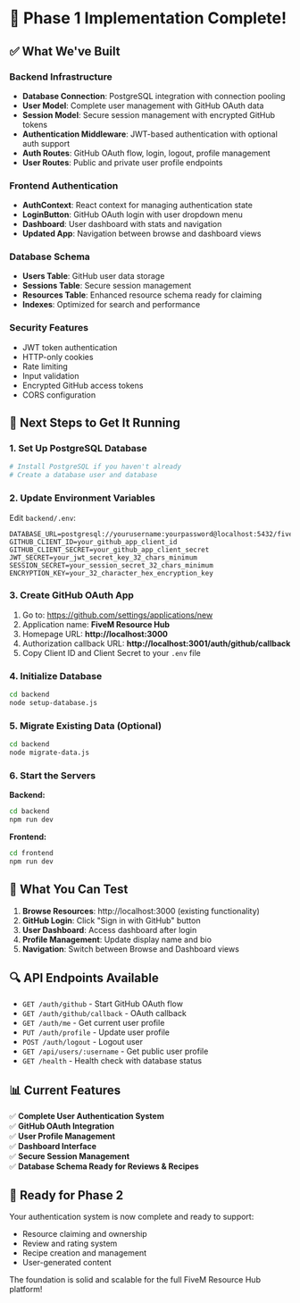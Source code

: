 # 🎉 Phase 1 Implementation Complete!

## ✅ What We've Built

### Backend Infrastructure
- **Database Connection**: PostgreSQL integration with connection pooling
- **User Model**: Complete user management with GitHub OAuth data
- **Session Model**: Secure session management with encrypted GitHub tokens
- **Authentication Middleware**: JWT-based authentication with optional auth support
- **Auth Routes**: GitHub OAuth flow, login, logout, profile management
- **User Routes**: Public and private user profile endpoints

### Frontend Authentication
- **AuthContext**: React context for managing authentication state
- **LoginButton**: GitHub OAuth login with user dropdown menu
- **Dashboard**: User dashboard with stats and navigation
- **Updated App**: Navigation between browse and dashboard views

### Database Schema
- **Users Table**: GitHub user data storage
- **Sessions Table**: Secure session management
- **Resources Table**: Enhanced resource schema ready for claiming
- **Indexes**: Optimized for search and performance

### Security Features
- JWT token authentication
- HTTP-only cookies
- Rate limiting
- Input validation
- Encrypted GitHub access tokens
- CORS configuration

## 🔧 Next Steps to Get It Running

### 1. Set Up PostgreSQL Database
```bash
# Install PostgreSQL if you haven't already
# Create a database user and database
```

### 2. Update Environment Variables
Edit `backend/.env`:
```env
DATABASE_URL=postgresql://yourusername:yourpassword@localhost:5432/fivem_resource_hub
GITHUB_CLIENT_ID=your_github_app_client_id
GITHUB_CLIENT_SECRET=your_github_app_client_secret
JWT_SECRET=your_jwt_secret_key_32_chars_minimum
SESSION_SECRET=your_session_secret_32_chars_minimum
ENCRYPTION_KEY=your_32_character_hex_encryption_key
```

### 3. Create GitHub OAuth App
1. Go to: https://github.com/settings/applications/new
2. Application name: **FiveM Resource Hub**
3. Homepage URL: **http://localhost:3000**
4. Authorization callback URL: **http://localhost:3001/auth/github/callback**
5. Copy Client ID and Client Secret to your `.env` file

### 4. Initialize Database
```bash
cd backend
node setup-database.js
```

### 5. Migrate Existing Data (Optional)
```bash
cd backend
node migrate-data.js
```

### 6. Start the Servers
**Backend:**
```bash
cd backend
npm run dev
```

**Frontend:**
```bash
cd frontend
npm run dev
```

## 🎯 What You Can Test

1. **Browse Resources**: http://localhost:3000 (existing functionality)
2. **GitHub Login**: Click "Sign in with GitHub" button
3. **User Dashboard**: Access dashboard after login
4. **Profile Management**: Update display name and bio
5. **Navigation**: Switch between Browse and Dashboard views

## 🔍 API Endpoints Available

- `GET /auth/github` - Start GitHub OAuth flow
- `GET /auth/github/callback` - OAuth callback
- `GET /auth/me` - Get current user profile
- `PUT /auth/profile` - Update user profile
- `POST /auth/logout` - Logout user
- `GET /api/users/:username` - Get public user profile
- `GET /health` - Health check with database status

## 📊 Current Features

✅ **Complete User Authentication System**  
✅ **GitHub OAuth Integration**  
✅ **User Profile Management**  
✅ **Dashboard Interface**  
✅ **Secure Session Management**  
✅ **Database Schema Ready for Reviews & Recipes**  

## 🚀 Ready for Phase 2

Your authentication system is now complete and ready to support:
- Resource claiming and ownership
- Review and rating system
- Recipe creation and management
- User-generated content

The foundation is solid and scalable for the full FiveM Resource Hub platform!
